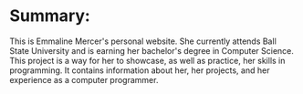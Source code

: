 # Summary:

This is Emmaline Mercer's personal website. She currently attends Ball State University
and is earning her bachelor's degree in Computer Science. This project is a way for her to showcase, as 
well as practice, her skills in programming. It contains information about her, her projects, and her experience as a computer programmer.
